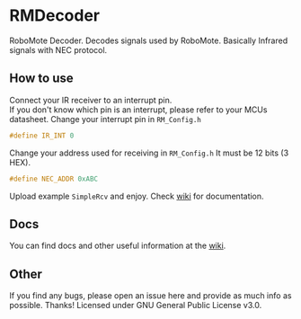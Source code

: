 # RMDecoder
RoboMote Decoder. Decodes signals used by RoboMote. Basically Infrared signals with NEC protocol.

## How to use
Connect your IR receiver to an interrupt pin.  
If you don't know which pin is an interrupt, please refer to your MCUs datasheet.
Change your interrupt pin in `RM_Config.h`
```c
#define IR_INT 0
```

Change your address used for receiving in `RM_Config.h` It must be 12 bits (3 HEX).
```c
#define NEC_ADDR 0xABC
```

Upload example `SimpleRcv` and enjoy. Check [wiki](https://github.com/CAtOSe/RMDecode/wiki) for documentation.

## Docs
You can find docs and other useful information at the [wiki](https://github.com/CAtOSe/RMDecode/wiki).


## Other
If you find any bugs, please open an issue here and provide as much info as possible. Thanks!
Licensed under GNU General Public License v3.0.
